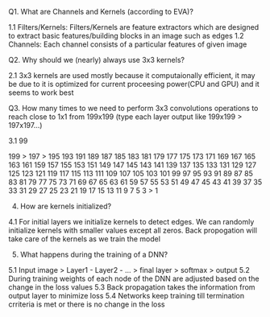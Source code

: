 Q1. What are Channels and Kernels (according to EVA)?

1.1 Filters/Kernels: Filters/Kernels are feature extractors which are designed to extract basic features/building blocks in an image such as edges
1.2 Channels: Each channel consists of a particular features of given image

Q2. Why should we (nearly) always use 3x3 kernels?

2.1 3x3 kernels are used mostly because it computaionally efficient, it may be due to it is optimized for current proceesing power(CPU and GPU) and it seems to work best

Q3. How many times to we need to perform 3x3 convolutions operations to reach close to 1x1 from 199x199 (type each layer output like 199x199 > 197x197...)

3.1 99

199 > 197	> 195	193	191	189	187	185	183	181	179	177	175	173	171	169	167	165	163	161	159	157	155	153	151	149	147	145	143	141	139	137	135	133	131	129	127	125	123	121	119	117	115	113	111	109	107	105	103	101	99	97	95	93	91	89	87	85	83	81	79	77	75	73	71	69	67	65	63	61	59	57	55	53	51	49	47	45	43	41	39	37	35	33	31	29	27	25	23	21	19	17	15	13	11	9	7	5	3	> 1

4. How are kernels initialized? 

4.1 For initial layers we initialize kernels to detect edges. We can randomly initialize kernels with smaller values except all zeros. Back propogation will take care of the kernels as we train the model

5. What happens during the training of a DNN?

5.1 Input image > Layer1 - Layer2 - ... > final layer > softmax > output
5.2 During training weights of each node of the DNN are adjusted based on the change in the loss values
5.3 Back propagation takes the information from output layer to minimize loss
5.4 Networks keep training till termination crriteria is met or there is no change in the loss
